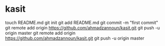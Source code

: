 kasit
=====
touch README.md
git init
git add README.md
git commit -m "first commit"
git remote add origin https://github.com/ahmadzannoun/kasit.git
git push -u origin master
git remote add origin https://github.com/ahmadzannoun/kasit.git
git push -u origin master

